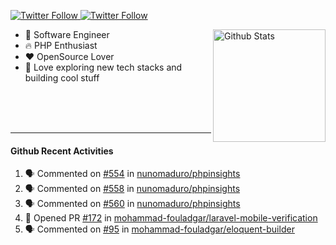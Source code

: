 <p>
  <a href="https://twitter.com/50bhan">
    <img alt="Twitter Follow" src="https://img.shields.io/twitter/follow/50bhan?color=1DA1F2&logo=twitter&style=for-the-badge">
  </a>
  
  <a href="https://www.linkedin.com/in/50bhan">
    <img alt="Twitter Follow" src="https://img.shields.io/badge/LinkedIn-0077B5?style=for-the-badge&logo=linkedin&logoColor=white">
  </a>
</p>

<img alt="Github Stats" src="https://github-readme-stats.vercel.app/api?username=50bhan&show_icons=true" align="right" height="180" />

- 🔭 Software Engineer
- :fire: PHP Enthusiast
- :hearts: OpenSource Lover
- 🚀 Love exploring new tech stacks and building cool stuff

<br><br><br><hr>

#### Github Recent Activities
<!--START_SECTION:activity-->
1. 🗣 Commented on [#554](https://github.com/nunomaduro/phpinsights/issues/554) in [nunomaduro/phpinsights](https://github.com/nunomaduro/phpinsights)
2. 🗣 Commented on [#558](https://github.com/nunomaduro/phpinsights/issues/558) in [nunomaduro/phpinsights](https://github.com/nunomaduro/phpinsights)
3. 🗣 Commented on [#560](https://github.com/nunomaduro/phpinsights/issues/560) in [nunomaduro/phpinsights](https://github.com/nunomaduro/phpinsights)
4. 💪 Opened PR [#172](https://github.com/mohammad-fouladgar/laravel-mobile-verification/pull/172) in [mohammad-fouladgar/laravel-mobile-verification](https://github.com/mohammad-fouladgar/laravel-mobile-verification)
5. 🗣 Commented on [#95](https://github.com/mohammad-fouladgar/eloquent-builder/issues/95) in [mohammad-fouladgar/eloquent-builder](https://github.com/mohammad-fouladgar/eloquent-builder)
<!--END_SECTION:activity-->
